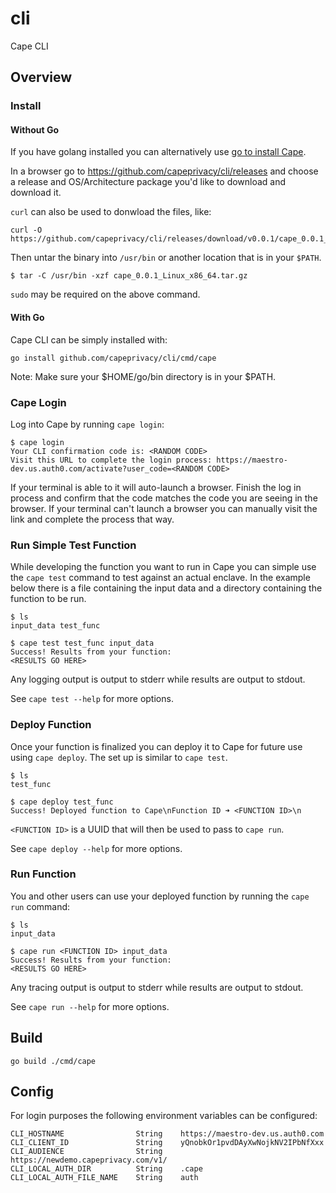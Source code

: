 # cli

Cape CLI

## Overview

### Install

#### Without Go

If you have golang installed you can alternatively use [go to install Cape](#with-go).

In a browser go to https://github.com/capeprivacy/cli/releases and choose a release and OS/Architecture
package you'd like to download and download it.

`curl` can also be used to donwload the files, like:

```
curl -O https://github.com/capeprivacy/cli/releases/download/v0.0.1/cape_0.0.1_Linux_x86_64.tar.gz
```

Then untar the binary into `/usr/bin` or another location that is in your `$PATH`.

```
$ tar -C /usr/bin -xzf cape_0.0.1_Linux_x86_64.tar.gz
```

`sudo` may be required on the above command.

#### With Go

Cape CLI can be simply installed with:

```
go install github.com/capeprivacy/cli/cmd/cape
```

Note: Make sure your $HOME/go/bin directory is in your $PATH.

### Cape Login

Log into Cape by running `cape login`:

```
$ cape login
Your CLI confirmation code is: <RANDOM CODE>
Visit this URL to complete the login process: https://maestro-dev.us.auth0.com/activate?user_code=<RANDOM CODE>
```

If your terminal is able to it will auto-launch a browser. Finish the log in process and confirm that the code matches
the code you are seeing in the browser. If your terminal can't launch a browser you can manually visit the link and complete
the process that way.

### Run Simple Test Function

While developing the function you want to run in Cape you can simple use the `cape test` command
to test against an actual enclave. In the example below there is a file containing the input data and a
directory containing the function to be run.

```
$ ls
input_data test_func

$ cape test test_func input_data
Success! Results from your function:
<RESULTS GO HERE>
```

Any logging output is output to stderr while results are output to stdout.

See `cape test --help` for more options.

### Deploy Function

Once your function is finalized you can deploy it to Cape for future use using `cape deploy`. The set up is similar
to `cape test`.

```
$ ls
test_func

$ cape deploy test_func
Success! Deployed function to Cape\nFunction ID ➜ <FUNCTION ID>\n
```

`<FUNCTION ID>` is a UUID that will then be used to pass to `cape run`.

See `cape deploy --help` for more options.

### Run Function

You and other users can use your deployed function by running the `cape run` command:

```
$ ls
input_data

$ cape run <FUNCTION ID> input_data
Success! Results from your function:
<RESULTS GO HERE>
```

Any tracing output is output to stderr while results are output to stdout.

See `cape run --help` for more options.

## Build

```
go build ./cmd/cape
```

## Config

For login purposes the following environment variables can be configured:

```
CLI_HOSTNAME                String    https://maestro-dev.us.auth0.com
CLI_CLIENT_ID               String    yQnobkOr1pvdDAyXwNojkNV2IPbNfXxx
CLI_AUDIENCE                String    https://newdemo.capeprivacy.com/v1/
CLI_LOCAL_AUTH_DIR          String    .cape
CLI_LOCAL_AUTH_FILE_NAME    String    auth
```
